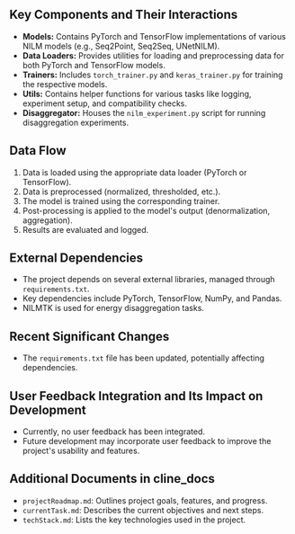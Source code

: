 ## Key Components and Their Interactions

- **Models:** Contains PyTorch and TensorFlow implementations of various NILM models (e.g., Seq2Point, Seq2Seq, UNetNILM).
- **Data Loaders:** Provides utilities for loading and preprocessing data for both PyTorch and TensorFlow models.
- **Trainers:** Includes `torch_trainer.py` and `keras_trainer.py` for training the respective models.
- **Utils:** Contains helper functions for various tasks like logging, experiment setup, and compatibility checks.
- **Disaggregator:** Houses the `nilm_experiment.py` script for running disaggregation experiments.

## Data Flow

1. Data is loaded using the appropriate data loader (PyTorch or TensorFlow).
2. Data is preprocessed (normalized, thresholded, etc.).
3. The model is trained using the corresponding trainer.
4. Post-processing is applied to the model's output (denormalization, aggregation).
5. Results are evaluated and logged.

## External Dependencies

- The project depends on several external libraries, managed through `requirements.txt`.
- Key dependencies include PyTorch, TensorFlow, NumPy, and Pandas.
- NILMTK is used for energy disaggregation tasks.

## Recent Significant Changes

- The `requirements.txt` file has been updated, potentially affecting dependencies.

## User Feedback Integration and Its Impact on Development

- Currently, no user feedback has been integrated.
- Future development may incorporate user feedback to improve the project's usability and features.

## Additional Documents in cline_docs

- `projectRoadmap.md`: Outlines project goals, features, and progress.
- `currentTask.md`: Describes the current objectives and next steps.
- `techStack.md`: Lists the key technologies used in the project.